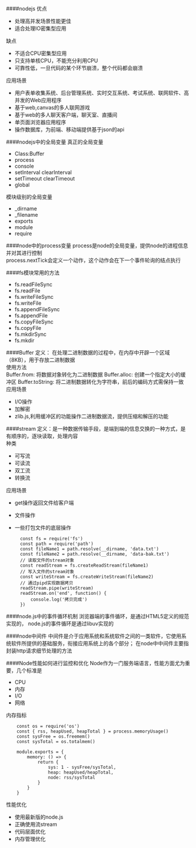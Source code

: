 ####nodejs
优点
- 处理高并发场景性能更佳
- 适合处理IO密集型应用

缺点
- 不适合CPU密集型应用
- 只支持单核CPU，不能充分利用CPU
- 可靠性低，一旦代码的某个环节崩溃，整个代码都会崩溃

应用场景
- 用户表单收集系统、后台管理系统、实时交互系统、考试系统、联网软件、高并发的Web应用程序
- 基于web,canvas的多人联网游戏
- 基于web的多人聊天客户端，聊天室、直播间
- 单页面浏览器应用程序
- 操作数据库，为前端、移动端提供基于json的api

####nodejs中的全局变量
真正的全局变量
- Class:Buffer
- process
- console
- setInterval clearInterval
- setTimeout clearTimeout
- global

模块级别的全局变量
- _dirname
- _filename
- exports
- module
- require

####node中的process变量
process是node的全局变量，提供node的进程信息并对其进行控制<br>
process.nextTick会定义一个动作，这个动作会在下一个事件轮询的结点执行

####fs模块常用的方法
- fs.readFileSync
- fs.readFile
- fs.writeFileSync
- fs.writeFile
- fs.appendFileSync
- fs.appendFile
- fs.copyFileSync
- fs.copyFile
- fs.mkdirSync
- fs.mkdir

####Buffer
定义： 在处理二进制数据的过程中，在内存中开辟一个区域（8KB），用于存放二进制数据<br>
使用方法<br>
Buffer.from: 将数据对象转化为二进制数据
Buffer.alloc: 创建一个指定大小的缓冲区
Buffer.toString: 将二进制数据转化为字符串，前后的编码方式需保持一致<br>
应用场景
- I/O操作
- 加解密
- zlib.js,利用缓冲区的功能操作二进制数据流，提供压缩和解压的功能

####stream
定义：是一种数据传输手段，是端到端的信息交换的一种方式，是有顺序的，逐块读取，处理内容<br>
种类
- 可写流
- 可读流
- 双工流
- 转换流

应用场景
- get操作返回文件给客户端
- 文件操作
- 一些打包文件的底层操作

        const fs = require('fs')
        const path = require('path')
        const fileName1 = path.resolve(__dirname, 'data.txt')
        const fileName2 = path.resolve(__dirname, 'data-bak.txt')
        // 读取文件的stream对象
        const readStream = fs.createReadStream(fileName1)
        // 写入文件的stream对象
        const writeStream = fs.createWriteStream(fileName2)
        // 通过pipd实现数据拷贝
        readStream.pipe(writeStream)
        readStream.on('end', function() {
            console.log('拷贝完成')
        })

####node.js中的事件循环机制
浏览器端的事件循环，是通过HTML5定义的规范实现的， node.js的事件循环是通过libuv实现的

####node中间件
中间件是介于应用系统和系统软件之间的一类软件，它使用系统软件所提供的基础服务，衔接应用系统上的各个部分；
在node中中间件主要指封装http请求细节处理的方法

####Node性能如何进行监控和优化
Node作为一门服务端语言，性能方面尤为重要，几个标准是
- CPU
- 内存
- I/O
- 网络

内存指标

        const os = require('os')
        const { rss, heapUsed, heapTotal } = process.memoryUsage()
        const sysFree = os.freemem()
        const sysTotal = os.totalmem()

        module.exports = {
            memory: () => {
                return {
                    sys: 1 - sysFree/sysTotal,
                    heap: heapUsed/heapTotal,
                    node: rss/sysTotal
                }
            }
        }

性能优化

- 使用最新版的node.js
- 正确使用流stream
- 代码层面优化
- 内存管理优化
